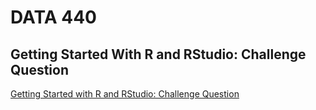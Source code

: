 # DATA 440

## Getting Started With R and RStudio: Challenge Question
[Getting Started with R and RStudio: Challenge Question](P1.md)
